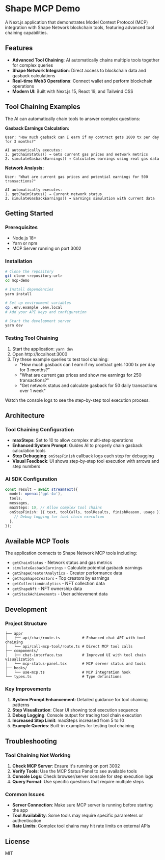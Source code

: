 # Shape MCP Demo

A Next.js application that demonstrates Model Context Protocol (MCP) integration with Shape Network blockchain tools, featuring advanced tool chaining capabilities.

## Features

- **Advanced Tool Chaining**: AI automatically chains multiple tools together for complex queries
- **Shape Network Integration**: Direct access to blockchain data and gasback calculations
- **Real-time Web3 Operations**: Connect wallet and perform blockchain operations
- **Modern UI**: Built with Next.js 15, React 19, and Tailwind CSS

## Tool Chaining Examples

The AI can automatically chain tools to answer complex questions:

**Gasback Earnings Calculation:**

```
User: "How much gasback can I earn if my contract gets 1000 tx per day for 3 months?"

AI automatically executes:
1. getChainStatus() → Gets current gas prices and network metrics
2. simulateGasbackEarnings() → Calculates earnings using real gas data
```

**Network Analysis:**

```
User: "What are current gas prices and potential earnings for 500 transactions?"

AI automatically executes:
1. getChainStatus() → Current network status
2. simulateGasbackEarnings() → Earnings simulation with current data
```

## Getting Started

### Prerequisites

- Node.js 18+
- Yarn or npm
- MCP Server running on port 3002

### Installation

```bash
# Clone the repository
git clone <repository-url>
cd mcp-demo

# Install dependencies
yarn install

# Set up environment variables
cp .env.example .env.local
# Add your API keys and configuration

# Start the development server
yarn dev
```

### Testing Tool Chaining

1. Start the application: `yarn dev`
2. Open http://localhost:3000
3. Try these example queries to test tool chaining:
   - "How much gasback can I earn if my contract gets 1000 tx per day for 3 months?"
   - "What are current gas prices and show me earnings for 250 transactions?"
   - "Get network status and calculate gasback for 50 daily transactions over 1 week"

Watch the console logs to see the step-by-step tool execution process.

## Architecture

### Tool Chaining Configuration

- **maxSteps**: Set to 10 to allow complex multi-step operations
- **Enhanced System Prompt**: Guides AI to properly chain gasback calculation tools
- **Step Debugging**: `onStepFinish` callback logs each step for debugging
- **Visual Feedback**: UI shows step-by-step tool execution with arrows and step numbers

### AI SDK Configuration

```typescript
const result = await streamText({
  model: openai('gpt-4o'),
  tools,
  messages,
  maxSteps: 10, // Allow complex tool chains
  onStepFinish: ({ text, toolCalls, toolResults, finishReason, usage }) => {
    // Debug logging for tool chain execution
  },
});
```

## Available MCP Tools

The application connects to Shape Network MCP tools including:

- `getChainStatus` - Network status and gas metrics
- `simulateGasbackEarnings` - Calculate potential gasback earnings
- `getShapeCreatorAnalytics` - Creator performance data
- `getTopShapeCreators` - Top creators by earnings
- `getCollectionAnalytics` - NFT collection data
- `getShapeNft` - NFT ownership data
- `getStackAchievements` - User achievement data

## Development

### Project Structure

```
├── app/
│   ├── api/chat/route.ts          # Enhanced chat API with tool chaining
│   └── api/call-mcp-tool/route.ts # Direct MCP tool calls
├── components/
│   ├── chat-interface.tsx         # Improved UI with tool chain visualization
│   └── mcp-status-panel.tsx       # MCP server status and tools
├── hooks/
│   └── use-mcp.ts                 # MCP integration hook
└── types.ts                       # Type definitions
```

### Key Improvements

1. **System Prompt Enhancement**: Detailed guidance for tool chaining patterns
2. **Step Visualization**: Clear UI showing tool execution sequence
3. **Debug Logging**: Console output for tracing tool chain execution
4. **Increased Step Limit**: maxSteps increased from 5 to 10
5. **Example Queries**: Built-in examples for testing tool chaining

## Troubleshooting

### Tool Chaining Not Working

1. **Check MCP Server**: Ensure it's running on port 3002
2. **Verify Tools**: Use the MCP Status Panel to see available tools
3. **Console Logs**: Check browser/server console for step execution logs
4. **Query Format**: Use specific questions that require multiple steps

### Common Issues

- **Server Connection**: Make sure MCP server is running before starting the app
- **Tool Availability**: Some tools may require specific parameters or authentication
- **Rate Limits**: Complex tool chains may hit rate limits on external APIs

## License

MIT
